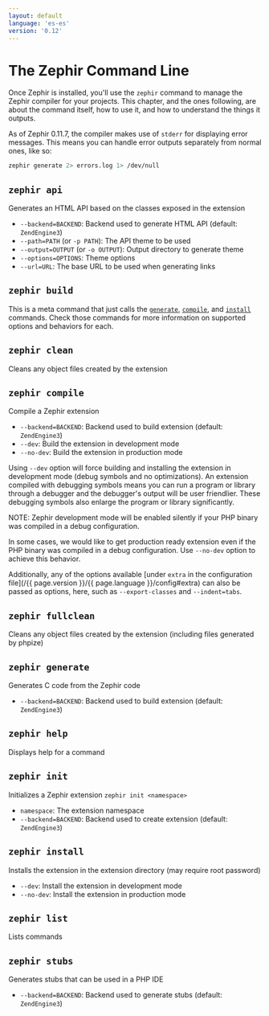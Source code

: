 ```yaml
---
layout: default
language: 'es-es'
version: '0.12'
---
```


# The Zephir Command Line

Once Zephir is installed, you'll use the `zephir` command to manage the Zephir compiler for your projects. This chapter, and the ones following, are about the command itself, how to use it, and how to understand the things it outputs.

As of Zephir 0.11.7, the compiler makes use of `stderr` for displaying error messages. This means you can handle error outputs separately from normal ones, like so:

```bash
zephir generate 2> errors.log 1> /dev/null
```

<a id="zephir-api"></a>

## `zephir api`

Generates an HTML API based on the classes exposed in the extension

-   `--backend=BACKEND`:                 Backend used to generate HTML API (default: `ZendEngine3`)
-   `--path=PATH` (or `-p PATH`):        The API theme to be used
-   `--output=OUTPUT` (or `-o OUTPUT`):  Output directory to generate theme
-   `--options=OPTIONS`:                 Theme options
-   `--url=URL`:                         The base URL to be used when generating links

<a id="zephir-build"></a>

## `zephir build`

This is a meta command that just calls the [`generate`](#zephir-generate), [`compile`](#zephir-compile), and [`install`](#zephir-install) commands. Check those commands for more information on supported options and behaviors for each.

<a id="zephir-clean"></a>

## `zephir clean`

Cleans any object files created by the extension

<a id="zephir-compile"></a>

## `zephir compile`

Compile a Zephir extension

-   `--backend=BACKEND`:                 Backend used to build extension (default: `ZendEngine3`)
-   `--dev`:                             Build the extension in development mode
-   `--no-dev`:                          Build the extension in production mode

Using `--dev` option will force building and installing the extension in development mode (debug symbols and no optimizations). An extension compiled with debugging symbols means you can run a program or library through a debugger and the debugger's output will be user friendlier. These debugging symbols also enlarge the program or library significantly.

NOTE: Zephir development mode will be enabled silently if your PHP binary was compiled in a debug configuration.

In some cases, we would like to get production ready extension even if the PHP binary was compiled in a debug configuration. Use `--no-dev` option to achieve this behavior.

Additionally, any of the options available [under `extra` in the configuration file](/{{ page.version }}/{{ page.language }}/config#extra) can also be passed as options, here, such as `--export-classes` and `--indent=tabs`.

<a id="zephir-fullclean"></a>

## `zephir fullclean`

Cleans any object files created by the extension (including files generated by phpize)

<a id="zephir-generate"></a>

## `zephir generate`

Generates C code from the Zephir code

-   `--backend=BACKEND`:                 Backend used to build extension (default: `ZendEngine3`)

<a id="zephir-help"></a>

## `zephir help`

Displays help for a command

<a id="zephir-init"></a>

## `zephir init`

Initializes a Zephir extension `zephir init <namespace>`

-   `namespace`:                         The extension namespace
-   `--backend=BACKEND`:                 Backend used to create extension (default: `ZendEngine3`)

<a id="zephir-install"></a>

## `zephir install`

Installs the extension in the extension directory (may require root password)

-   `--dev`:                             Install the extension in development mode
-   `--no-dev`:                          Install the extension in production mode

<a id="zephir-list"></a>

## `zephir list`

Lists commands

<a id="zephir-stubs"></a>

## `zephir stubs`

Generates stubs that can be used in a PHP IDE

-   `--backend=BACKEND`:                 Backend used to generate stubs (default: `ZendEngine3`)
